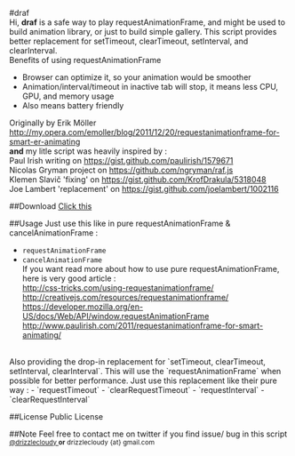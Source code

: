 #draf
<br>Hi, <b>draf</b> is a safe way to play requestAnimationFrame, and might be used to build animation library, or just to build simple gallery. This script provides better replacement for setTimeout, clearTimeout, setInterval, and clearInterval.<br>
Benefits of using requestAnimationFrame
- Browser can optimize it, so your animation would be smoother
- Animation/interval/timeout in inactive tab will stop, it means less CPU, GPU, and memory usage
- Also means battery friendly


Originally by Erik Möller http://my.opera.com/emoller/blog/2011/12/20/requestanimationframe-for-smart-er-animating<br>
<b>and</b> my litle script was heavily inspired by :
<br>Paul Irish writing on https://gist.github.com/paulirish/1579671
<br>Nicolas Gryman project on https://github.com/ngryman/raf.js
<br>Klemen Slavič 'fixing' on https://gist.github.com/KrofDrakula/5318048
<br>Joe Lambert 'replacement' on https://gist.github.com/joelambert/1002116


##Download
<a href="https://raw.github.com/drizzlecloudy/araf/master/draf.js" target="_blank">Click this</a>


##Usage
Just use this like in pure requestAnimationFrame & cancelAnimationFrame :
- `requestAnimationFrame`
- `cancelAnimationFrame`
<br>If you want read more about how to use pure requestAnimationFrame, here is very good article :
<br>http://css-tricks.com/using-requestanimationframe/
<br>http://creativejs.com/resources/requestanimationframe/
<br>https://developer.mozilla.org/en-US/docs/Web/API/window.requestAnimationFrame
<br>http://www.paulirish.com/2011/requestanimationframe-for-smart-animating/


<br>
Also providing the drop-in replacement for `setTimeout, clearTimeout, setInterval, clearInterval`. This will use the `requestAnimationFrame` when possible for better performance. Just use this replacement like their pure way :
- `requestTimeout`
- `clearRequestTimeout`
- `requestInterval`
- `clearRequestInterval`


##License
Public License


##Note
Feel free to contact me on twitter if you find issue/ bug in this script<br>
<sup><a href="https://twitter.com/drizzlecloudy">@drizzlecloudy </a><b>or</b> drizzlecloudy {at} gmail.com</sup>
